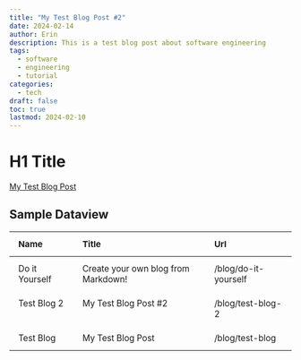 ```yaml
---
title: "My Test Blog Post #2"
date: 2024-02-14
author: Erin
description: This is a test blog post about software engineering
tags:
  - software
  - engineering
  - tutorial
categories:
  - tech
draft: false
toc: true
lastmod: 2024-02-10
---
```



# H1 Title
[My Test Blog Post](/blog/test-blog)

## Sample Dataview
<div class="dataview-table">
<style>

                .dataview-table {
                    margin: 2rem 0;
                    overflow-x: auto;
                }
                .dataview-table table {
                    width: 100%;
                    border-collapse: collapse;
                    margin: 0;
                    font-size: 0.95rem;
                    background: var(--background);
                }
                .dataview-table th {
                    background-color: var(--accent);
                    color: var(--background);
                    padding: 0.75rem 1rem;
                    text-align: left;
                    font-weight: bold;
                    border-bottom: 2px solid var(--border-color);
                }
                .dataview-table td {
                    padding: 0.75rem 1rem;
                    border-bottom: 1px solid var(--border-color);
                    vertical-align: top;
                }
                .dataview-table tr:hover {
                    background-color: var(--hover);
                }
                .dataview-table tr:last-child td {
                    border-bottom: none;
                }
                .dataview-table a {
                    color: var(--accent);
                    text-decoration: none;
                }
                .dataview-table a:hover {
                    text-decoration: underline;
                }
                @media (max-width: 768px) {
                    .dataview-table {
                        margin: 1rem -1rem;
                        width: calc(100% + 2rem);
                    }
                    .dataview-table th,
                    .dataview-table td {
                        padding: 0.5rem;
                    }
                }
            
</style>
<table>
<thead><tr>
<th>Name</th>
<th>Title</th>
<th>Url</th>
</tr></thead>
<tbody>
<tr>
<td>Do it Yourself</td>
<td>Create your own blog from Markdown!</td>
<td><a href="/blog/do-it-yourself">/blog/do-it-yourself</a></td>
</tr>
<tr>
<td>Test Blog 2</td>
<td>My Test Blog Post #2</td>
<td><a href="/blog/test-blog-2">/blog/test-blog-2</a></td>
</tr>
<tr>
<td>Test Blog</td>
<td>My Test Blog Post</td>
<td><a href="/blog/test-blog">/blog/test-blog</a></td>
</tr>
</tbody>
</table>
</div>
